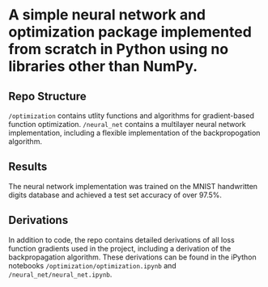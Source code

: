 # A simple neural network and optimization package implemented from scratch in Python using no libraries other than NumPy.

## Repo Structure

`/optimization` contains utlity functions and algorithms for gradient-based function optimization.
`/neural_net` contains a multilayer neural network implementation, including a flexible implementation of the backpropogation algorithm.

## Results

The neural network implementation was trained on the MNIST handwritten digits database and achieved a test set accuracy of over 97.5%.

## Derivations

In addition to code, the repo contains detailed derivations of all loss function gradients used in the project, including a derivation of the backpropagation algorithm. These derivations can be found in the iPython notebooks `/optimization/optimization.ipynb` and `/neural_net/neural_net.ipynb`.
